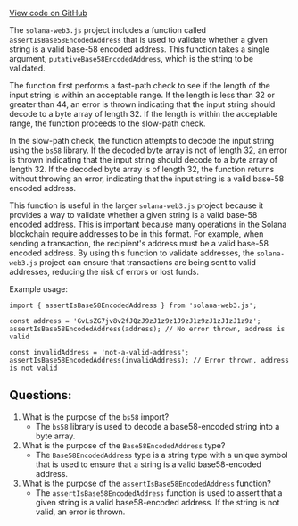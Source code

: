 [View code on GitHub](https://github.com/solana-labs/solana-web3.js/blob/master/packages/keys/src/base58.ts)

The `solana-web3.js` project includes a function called `assertIsBase58EncodedAddress` that is used to validate whether a given string is a valid base-58 encoded address. This function takes a single argument, `putativeBase58EncodedAddress`, which is the string to be validated. 

The function first performs a fast-path check to see if the length of the input string is within an acceptable range. If the length is less than 32 or greater than 44, an error is thrown indicating that the input string should decode to a byte array of length 32. If the length is within the acceptable range, the function proceeds to the slow-path check.

In the slow-path check, the function attempts to decode the input string using the `bs58` library. If the decoded byte array is not of length 32, an error is thrown indicating that the input string should decode to a byte array of length 32. If the decoded byte array is of length 32, the function returns without throwing an error, indicating that the input string is a valid base-58 encoded address.

This function is useful in the larger `solana-web3.js` project because it provides a way to validate whether a given string is a valid base-58 encoded address. This is important because many operations in the Solana blockchain require addresses to be in this format. For example, when sending a transaction, the recipient's address must be a valid base-58 encoded address. By using this function to validate addresses, the `solana-web3.js` project can ensure that transactions are being sent to valid addresses, reducing the risk of errors or lost funds.

Example usage:

```
import { assertIsBase58EncodedAddress } from 'solana-web3.js';

const address = 'GvLsZG7jv8v2fJQzJ9zJ1z9z1J9zJ1z9zJ1zJ1zJ1z9z';
assertIsBase58EncodedAddress(address); // No error thrown, address is valid

const invalidAddress = 'not-a-valid-address';
assertIsBase58EncodedAddress(invalidAddress); // Error thrown, address is not valid
```
## Questions: 
 1. What is the purpose of the `bs58` import?
    - The `bs58` library is used to decode a base58-encoded string into a byte array.
2. What is the purpose of the `Base58EncodedAddress` type?
    - The `Base58EncodedAddress` type is a string type with a unique symbol that is used to ensure that a string is a valid base58-encoded address.
3. What is the purpose of the `assertIsBase58EncodedAddress` function?
    - The `assertIsBase58EncodedAddress` function is used to assert that a given string is a valid base58-encoded address. If the string is not valid, an error is thrown.